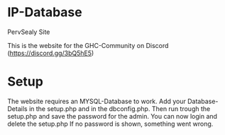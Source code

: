 

# IP-Database
PervSealy Site

This is the website for the GHC-Community on Discord (https://discord.gg/3bQ5hE5)

# Setup
The website requires an MYSQL-Database to work.
Add your Database-Details in the setup.php and in the dbconfig.php.
Then run trough the setup.php and save the password for the admin.
You can now login and delete the setup.php
If no password is shown, something went wrong.
